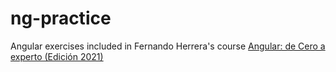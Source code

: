 # ng-practice

Angular exercises included in Fernando Herrera's course [Angular: de Cero a experto (Edición 2021)](https://www.udemy.com/course/angular-fernando-herrera/)